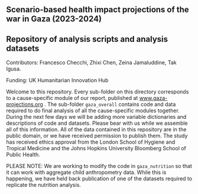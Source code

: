 ## Scenario-based health impact projections of the war in Gaza (2023-2024)
## Repository of analysis scripts and analysis datasets

Contributors: Francesco Checchi, Zhixi Chen, Zeina Jamaluddine, Tak Igusa.

Funding: UK Humanitarian Innovation Hub

Welcome to this repository. Every sub-folder on this directory corresponds to a cause-specific module of our report, published at www.gaza-projections.org . The sub-folder `gaza_overall` contains code and data required to do final analysis of all the cause-specific modules together.
During the next few days we will be adding more variable dictionaries and descriptions of code and datasets. Please bear with us while we assemble all of this information.
All of the data contained in this repository are in the public domain, or we have received permission to publish them. The study has received ethics approval from the London School of Hygiene and Tropical Medicine and the Johns Hopkins University Bloomberg School of Public Health.

PLEASE NOTE: We are working to modify the code in `gaza_nutrition` so that it can work with aggregate child anthropometry data. While this is happening, we have held back publication of one of the datasets required to replicate the nutrition analysis.
